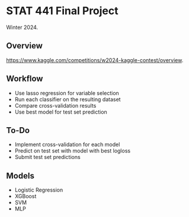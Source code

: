 # STAT 441 Final Project

Winter 2024.

## Overview

https://www.kaggle.com/competitions/w2024-kaggle-contest/overview.

## Workflow

- Use lasso regression for variable selection
- Run each classifier on the resulting dataset
- Compare cross-validation results
- Use best model for test set prediction

## To-Do

- Implement cross-validation for each model
- Predict on test set with model with best logloss
- Submit test set predictions

## Models

- Logistic Regression
- XGBoost
- SVM
- MLP
